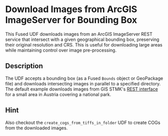 <!--fused:readme-->
# Download Images from ArcGIS ImageServer for Bounding Box

This Fused UDF downloads images from an ArcGIS ImageServer REST service that intersect with a given geographical bounding box, preserving their original resolution and CRS. This is useful for downloading large areas while maintaining control over image pre-processing.

## Description

The UDF accepts a bounding box (as a Fused `Bounds` object or GeoPackage file) and downloads intersecting images in parallel to a specified directory. The default example downloads images from GIS STMK's [REST interface](https://gis.stmk.gv.at/image/rest/services/OGD_DOP) for a small area in Austria covering a national park.

## Hint
Also checkout the `create_cogs_from_tiffs_in_folder` UDF to create COGs from the downloaded images.
